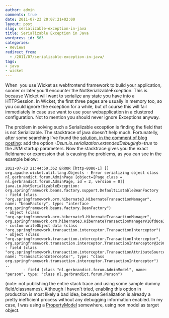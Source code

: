 ```yaml
---
author: admin
comments: true
date: 2011-07-23 20:07:21+02:00
layout: post
slug: serializable-exception-in-java
title: Serializable Exception in Java
wordpress_id: 563
categories:
- Reviews
redirect_from:
  - /2011/07/serializable-exception-in-java/
tags:
- java
- wicket
---
```


When  you use Wicket as webfrontend framework to build your application, sooner or later you'll encounter the NotSerializableException. This is because Wicket will want to serialize any state you have into a HTTPSession. In Wicket, the first three pages are usually in memory too, so you could ignore the exception for a while, but of course this will fail immediately in case use want to use your webapplication in a clustered configuration. Not to mention you should never ignore Exceptions anyway.

The problem in solving such a Serializable exception is finding the field that is not Serializable. The stacktrace of java doesn't help much. Fortunatelly, after some searching I've found the [solution, in the comment of blog posting](http://blog.crazybob.org/2007/02/debugging-serialization.html): add the option _-Dsun.io.serialization.extendedDebugInfo=true_ to the JVM startup parameters.
Now the stacktrace gives you the exact fieldname or expression that is causing the problems, as you can see in the example below:


    2011-07-23 21:44:50,362 ERROR [http-8080-1] [] org.apache.wicket.util.lang.Objects - Error serializing object class nl.gerbrandict.forum.AdminPage [object=[Page class = nl.gerbrandict.forum.AdminPage, id = 2, version = 0]]
    java.io.NotSerializableException: org.springframework.beans.factory.support.DefaultListableBeanFactory
    - field (class "org.springframework.orm.hibernate3.HibernateTransactionManager", name: "beanFactory", type: "interface org.springframework.beans.factory.BeanFactory")
    - object (class "org.springframework.orm.hibernate3.HibernateTransactionManager", org.springframework.orm.hibernate3.HibernateTransactionManager@10fd8ce3)
    - custom writeObject data (class "org.springframework.transaction.interceptor.TransactionInterceptor")
    - object (class "org.springframework.transaction.interceptor.TransactionInterceptor", org.springframework.transaction.interceptor.TransactionInterceptor@2c96cb51)
    - field (class "org.springframework.transaction.interceptor.TransactionAttributeSourceAdvisor", name: "transactionInterceptor", type: "class org.springframework.transaction.interceptor.TransactionInterceptor")
    ..
            - field (class "nl.gerbrandict.forum.AdminModel", name: "person", type: "class nl.gerbrandict.forum.Person")


(note: not publishing the entire stack trace and using some sample dummy field/classnames).
Although I haven't tried, enabling this option in production is most likely a bad idea, because Serialization is already a pretty inefficient process without any debugging information enabled. In my case, I was using a [PropertyModel](http://wicket.apache.org/apidocs/1.4/org/apache/wicket/model/PropertyModel.html) somewhere, using non model as target object.
